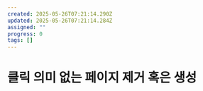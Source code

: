 ```yaml
---
created: 2025-05-26T07:21:14.290Z
updated: 2025-05-26T07:21:14.284Z
assigned: ""
progress: 0
tags: []
---
```


# 클릭 의미 없는 페이지 제거 혹은 생성
